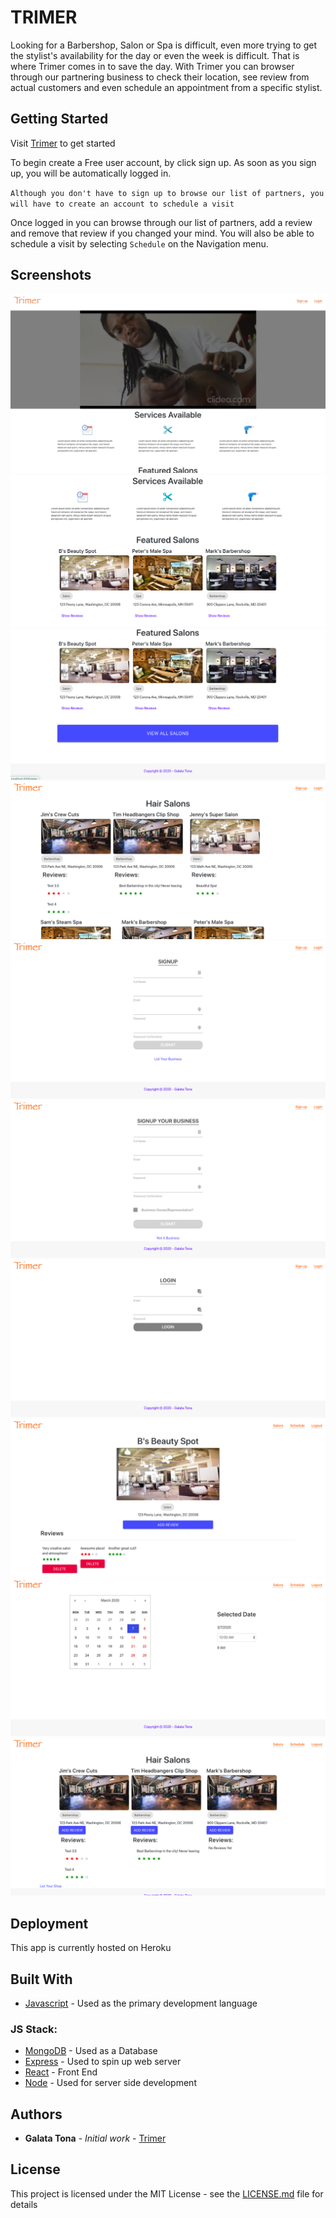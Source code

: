 # TRIMER

Looking for a Barbershop, Salon or Spa is difficult, even more trying to get the stylist's availability for the day or even the week is difficult. That is where Trimer comes in to save the day. With Trimer you can browser through our partnering business to check their location, see review from actual customers and even schedule an appointment from a specific stylist. 

## Getting Started

Visit [Trimer](https://trimer-app.herokuapp.com/) to get started

To begin create a Free user account, by click sign up. As soon as you sign up, you will be automatically logged in. 

``Although you don't have to sign up to browse our list of partners, you will have to create an account to schedule a visit``

Once logged in you can browse through our list of partners, add a review and remove that review if you changed your mind. You will also be able to schedule a visit by selecting ``Schedule`` on the Navigation menu.

## Screenshots

![alt text](https://github.com/tonagalata/trimer/blob/master/src/Images/screenshots/screenshot0.png)
![alt text](https://github.com/tonagalata/trimer/blob/master/src/Images/screenshots/screenshot2.png)
![alt text](https://github.com/tonagalata/trimer/blob/master/src/Images/screenshots/screenshot3.png)
![alt text](https://github.com/tonagalata/trimer/blob/master/src/Images/screenshots/screenshot4.png)
![alt text](https://github.com/tonagalata/trimer/blob/master/src/Images/screenshots/screenshot5.png)
![alt text](https://github.com/tonagalata/trimer/blob/master/src/Images/screenshots/screenshot6.png)
![alt text](https://github.com/tonagalata/trimer/blob/master/src/Images/screenshots/screenshot7.png)
![alt text](https://github.com/tonagalata/trimer/blob/master/src/Images/screenshots/screenshot8.png)
![alt text](https://github.com/tonagalata/trimer/blob/master/src/Images/screenshots/screenshot9.png)
![alt text](https://github.com/tonagalata/trimer/blob/master/src/Images/screenshots/screenshot10.png)


## Deployment

This app is currently hosted on Heroku

## Built With
* [Javascript](https://developer.mozilla.org/en-US/docs/Web/JavaScript) - Used as the primary development language
### JS Stack:
* [MongoDB](https://www.mongodb.com/) - Used as a Database
* [Express](https://expressjs.com/) - Used to spin up web server
* [React](https://reactjs.org/) - Front End
* [Node](https://nodejs.org/en/) - Used for server side development

## Authors

* **Galata Tona** - *Initial work* - [Trimer](https://github.com/tonagalata/trimer)

## License

This project is licensed under the MIT License - see the [LICENSE.md](LICENSE.md) file for details